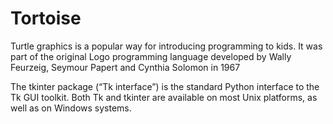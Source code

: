 # Tortoise
Turtle graphics is a popular way for introducing programming to kids. It was part of the original Logo programming language developed by Wally Feurzeig, Seymour Papert and Cynthia Solomon in 1967

The tkinter package (“Tk interface”) is the standard Python interface to the Tk GUI toolkit. Both Tk and tkinter are available on most Unix platforms, as well as on Windows systems.
